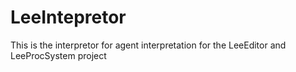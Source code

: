 # LeeIntepretor
This is the interpretor for agent interpretation for the LeeEditor and LeeProcSystem project
